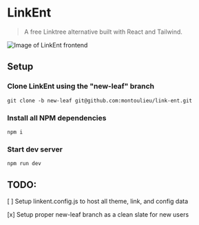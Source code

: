 # LinkEnt

> A free Linktree alternative built with React and Tailwind.

![Image of LinkEnt frontend](https://github.com/montoulieu/link-ent/blob/master/public/LinkEntPreview.jpg?raw=true)



## Setup
### Clone LinkEnt using the "new-leaf" branch
`git clone -b new-leaf git@github.com:montoulieu/link-ent.git`

### Install all NPM dependencies
`npm i` 

### Start dev server
`npm run dev`

## TODO:

[ ] Setup linkent.config.js to host all theme, link, and config data

[x] Setup proper new-leaf branch as a clean slate for new users
